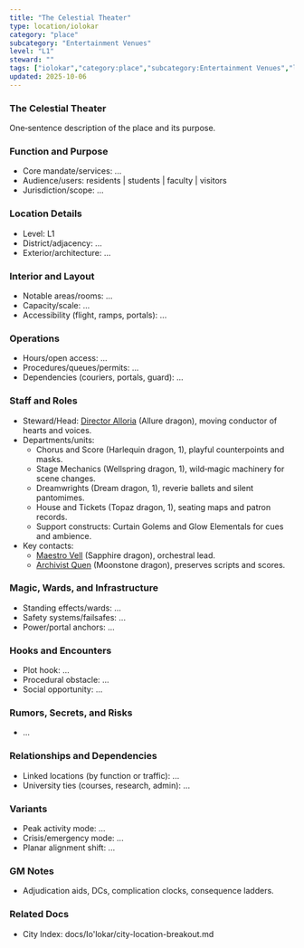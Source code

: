 ```yaml
---
title: "The Celestial Theater"
type: location/iolokar
category: "place"
subcategory: "Entertainment Venues"
level: "L1"
steward: ""
tags: ["iolokar","category:place","subcategory:Entertainment Venues","level:L1"]
updated: 2025-10-06
---
```

### The Celestial Theater

One‑sentence description of the place and its purpose.

### Function and Purpose

- Core mandate/services: ...
- Audience/users: residents | students | faculty | visitors
- Jurisdiction/scope: ...

### Location Details

- Level: L1
- District/adjacency: ...
- Exterior/architecture: ...

### Interior and Layout

- Notable areas/rooms: ...
- Capacity/scale: ...
- Accessibility (flight, ramps, portals): ...

### Operations

- Hours/open access: ...
- Procedures/queues/permits: ...
- Dependencies (couriers, portals, guard): ...

### Staff and Roles

- Steward/Head: [Director Alloria](../People/director-alloria.md) (Allure dragon), moving conductor of hearts and voices.
- Departments/units:
  - Chorus and Score (Harlequin dragon, 1), playful counterpoints and masks.
  - Stage Mechanics (Wellspring dragon, 1), wild‑magic machinery for scene changes.
  - Dreamwrights (Dream dragon, 1), reverie ballets and silent pantomimes.
  - House and Tickets (Topaz dragon, 1), seating maps and patron records.
  - Support constructs: Curtain Golems and Glow Elementals for cues and ambience.
- Key contacts:
  - [Maestro Vell](../People/maestro-vell.md) (Sapphire dragon), orchestral lead.
  - [Archivist Quen](../People/archivist-quen.md) (Moonstone dragon), preserves scripts and scores.

### Magic, Wards, and Infrastructure

- Standing effects/wards: ...
- Safety systems/failsafes: ...
- Power/portal anchors: ...

### Hooks and Encounters

- Plot hook: ...
- Procedural obstacle: ...
- Social opportunity: ...

### Rumors, Secrets, and Risks

- ...

### Relationships and Dependencies

- Linked locations (by function or traffic): ...
- University ties (courses, research, admin): ...

### Variants

- Peak activity mode: ...
- Crisis/emergency mode: ...
- Planar alignment shift: ...

### GM Notes

- Adjudication aids, DCs, complication clocks, consequence ladders.

### Related Docs

- City Index: docs/Io'lokar/city-location-breakout.md
